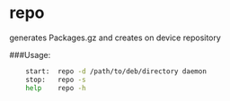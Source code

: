 # repo
generates Packages.gz and creates on device repository


###Usage:

```bash
	start:	repo -d /path/to/deb/directory daemon
	stop:	repo -s
	help	repo -h
```




